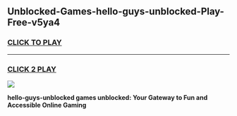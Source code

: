 
## Unblocked-Games-hello-guys-unblocked-Play-Free-v5ya4
<h3>
<a href="https://premium76.site?title=hello-guys-unblocked&ref=12A">CLICK TO PLAY</a></h3>
<hr>

<h3>
<a href="https://premium76.site?title=hello-guys-unblocked&ref=12A">CLICK 2 PLAY</a>
  
</h3>

<a href="https://premium76.site?title=hello-guys-unblocked&ref=12A"><img src="https://clearcache.store/games.png"></a>


**hello-guys-unblocked games unblocked: Your Gateway to Fun and Accessible Online Gaming**
